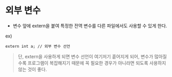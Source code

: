 # 외부 변수

- 변수 앞에 extern을 붙여 특정한 전역 변수를 다른 파일에서도 사용할 수 있게 한다.


ex)

    extern int a; // 외부 변수 선언


> 단, extern을 사용하게 되면 변수 선언이 여기저기 흩어지게 되어, 변수가 많아질수록 프로그램이 복잡해지기 때문에 꼭 필요한 경우가 아니라면 되도록 사용하지 않는 것이 좋다. 